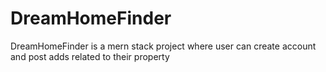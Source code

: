 # DreamHomeFinder
DreamHomeFinder is a mern stack project where user can create account and post adds related to their property
